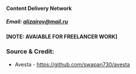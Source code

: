 #### Content Delivery Network

##### Email: *alizairov@mail.ru*

#### [NOTE: AVAIABLE FOR FREELANCER WORK]

### Source & Credit:
<ul>
<li>Avesta - <a href="https://github.com/swapan730/avesta" target="_blank">https://github.com/swapan730/avesta</a></li>
</ul>
